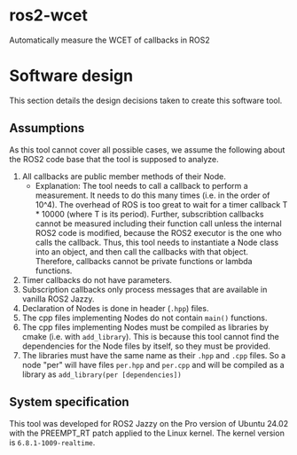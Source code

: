 # ros2-wcet
Automatically measure the WCET of callbacks in ROS2

# Software design
This section details the design decisions taken to create this software tool.

## Assumptions
As this tool cannot cover all possible cases, we assume the following about the ROS2 code base that the tool is supposed to analyze.

1. All callbacks are public member methods of their Node.
    - Explanation: The tool needs to call a callback to perform a measurement. It needs to do this many times (i.e. in the order of 10^4). The overhead of ROS is too great to wait for a timer callback T * 10000 (where T is its period). Further, subscribtion callbacks cannot be measured including their function call unless the internal ROS2 code is modified, because the ROS2 executor is the one who calls the callback. Thus, this tool needs to instantiate a Node class into an object, and then call the callbacks with that object. Therefore, callbacks cannot be private functions or lambda functions.
2. Timer callbacks do not have parameters.
3. Subscription callbacks only process messages that are available in vanilla ROS2 Jazzy.
4. Declaration of Nodes is done in header (`.hpp`) files.
5. The cpp files implementing Nodes do not contain `main()` functions.
6. The cpp files implementing Nodes must be compiled as libraries by cmake (i.e. with `add_library`). This is because this tool cannot find the dependencies for the Node files by itself, so they must be provided.
7. The libraries must have the same name as their `.hpp` and `.cpp` files. So a node "per" will have files `per.hpp` and `per.cpp` and will be compiled as a library as `add_library(per [dependencies])`

## System specification
This tool was developed for ROS2 Jazzy on the Pro version of Ubuntu 24.02 with the PREEMPT_RT patch applied to the Linux kernel. The kernel version is `6.8.1-1009-realtime`.